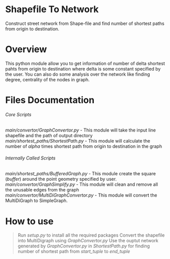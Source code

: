 # Shapefile To Network
Construct street network from Shape-file and find number of shortest paths from origin to destination.

# Overview
This python module allow you to get information of number of delta shortest pahts from origin to destination where delta is some constant specified by the user. You can also do some analysis over the network like finding degree, centrality of the nodes in graph.

# Files Documentation
###### Core Scripts
*main/convertor/GraphConvertor.py* - This module will take the input line shapefile and the path of output directory
*main/shortest_paths/ShortestPath.py* - This module will calculate the number of *alpha* times shortest path from origin to destination in the graph

###### Internally Called Scripts
*main/shortest_paths/BufferedGraph.py* - This module create the square (*buffer*) around the point geometry specified by user.
*main/convertor/GraphSimplify.py* - This module will clean and remove all the unusable edges from the graph
*main/convertor/MultiDiGraphConvertor.py* - This module will convert the MultiDiGraph to SimpleGraph.

# How to use
> Run *setup.py* to install all the required packages
> Convert the shapefile into MultiDigraph using *GraphConvertor.py*
> Use the ouptut network generated by *GraphConvertor.py* in *ShortestPath.py* for finding number of shortest path from *start_tuple* to *end_tuple*

